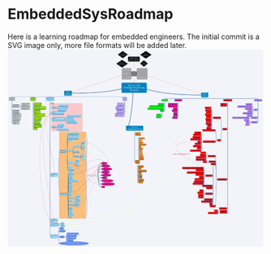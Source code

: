 # EmbeddedSysRoadmap
Here is a learning roadmap for embedded engineers.
The initial commit is a SVG image only, more file formats will be added later.\
<img src="https://github.com/Wentforth/EmbeddedSysRoadmap/blob/master/EmbeddedEngineeringRoadmap.png"/>
